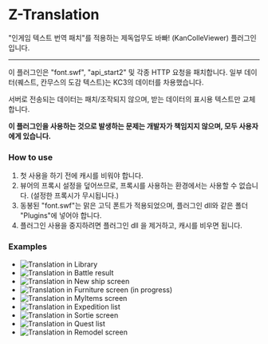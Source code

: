 # Z-Translation
"인게임 텍스트 번역 패치"를 적용하는 제독업무도 바빠! (KanColleViewer) 플러그인입니다.

---------

이 플러그인은 "font.swf", "api_start2" 및 각종 HTTP 요청을 패치합니다.
일부 데이터(퀘스트, 칸무스의 도감 텍스트)는 KC3의 데이터를 차용했습니다.

서버로 전송되는 데이터는 패치/조작되지 않으며, 받는 데이터의 표시용 텍스트만 교체합니다.

**이 플러그인을 사용하는 것으로 발생하는 문제는 개발자가 책임지지 않으며, 모두 사용자에게 있습니다.**


### How to use
1. 첫 사용을 하기 전에 캐시를 비워야 합니다.
2. 뷰어의 프록시 설정을 덮어쓰므로, 프록시를 사용하는 환경에서는 사용할 수 없습니다. (설정한 프록시가 무시됩니다.)
3. 동봉된 "font.swf"는 맑은 고딕 폰트가 적용되었으며, 플러그인 dll와 같은 폴더 "Plugins"에 넣어야 합니다. 
4. 플러그인 사용을 중지하려면 플러그인 dll 을 제거하고, 캐시를 비우면 됩니다.

### Examples
- ![Translation in Library](https://github.com/WolfgangKurz/Z-Translation/blob/master/images/1.png)
- ![Translation in Battle result](https://github.com/WolfgangKurz/Z-Translation/blob/master/images/2.png)
- ![Translation in New ship screen](https://github.com/WolfgangKurz/Z-Translation/blob/master/images/3.png)
- ![Translation in Furniture screen (in progress)](https://github.com/WolfgangKurz/Z-Translation/blob/master/images/4.png)
- ![Translation in MyItems screen](https://github.com/WolfgangKurz/Z-Translation/blob/master/images/5.png)
- ![Translation in Expedition list](https://github.com/WolfgangKurz/Z-Translation/blob/master/images/6.png)
- ![Translation in Sortie screen](https://github.com/WolfgangKurz/Z-Translation/blob/master/images/7.png)
- ![Translation in Quest list](https://github.com/WolfgangKurz/Z-Translation/blob/master/images/8.png)
- ![Translation in Remodel screen](https://github.com/WolfgangKurz/Z-Translation/blob/master/images/9.png)
